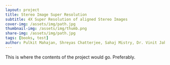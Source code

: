 ```yaml
---
layout: project
title: Stereo Image Super Resolution
subtitle: 4X Super Resolution of aligned Stereo Images
cover-img: /assets/img/path.jpg
thumbnail-img: /assets/img/thumb.png
share-img: /assets/img/path.jpg
tags: [books, test]
author: Pulkit Mahajan, Shreyas Chatterjee, Sahaj Mistry, Dr. Vinit Jakhetiya
---
```


This is where the contents of the project would go. Preferably. 